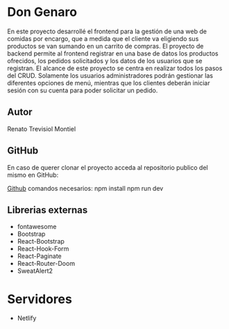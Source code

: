 # Don Genaro

En este proyecto desarrollé el frontend para la gestión de una web de comidas por encargo, que a medida que el cliente va eligiendo sus productos se van sumando en un carrito de compras.
El proyecto de backend permite al frontend registrar en una base de datos los productos ofrecidos, los pedidos solicitados y los datos de los usuarios que se registran.
El alcance de este proyecto se centra en realizar todos los pasos del CRUD. Solamente los usuarios administradores podrán gestionar las diferentes opciones de menú, mientras que los clientes deberán iniciar sesión con su cuenta para poder solicitar un pedido.

## Autor

Renato Trevisiol Montiel

## GitHub

En caso de querer clonar el proyecto acceda al repositorio publico del mismo en GitHub:

[Github](https://github.com/f-montiel/comitiando/)
comandos necesarios:
npm install
npm run dev

## Librerias externas

-  fontawesome
-  Bootstrap
-  React-Bootstrap
-  React-Hook-Form
-  React-Paginate
-  React-Router-Doom
-  SweatAlert2


# Servidores

-   Netlify